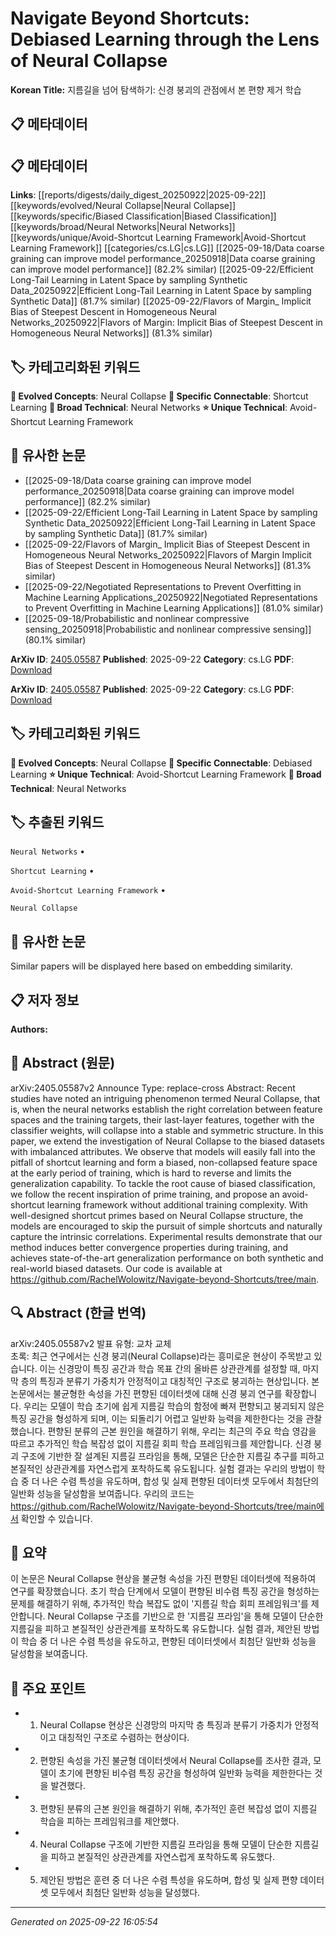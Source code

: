 # Navigate Beyond Shortcuts: Debiased Learning through the Lens of Neural Collapse

**Korean Title:** 지름길을 넘어 탐색하기: 신경 붕괴의 관점에서 본 편향 제거 학습

## 📋 메타데이터

## 📋 메타데이터

**Links**: [[reports/digests/daily_digest_20250922|2025-09-22]] [[keywords/evolved/Neural Collapse|Neural Collapse]] [[keywords/specific/Biased Classification|Biased Classification]] [[keywords/broad/Neural Networks|Neural Networks]] [[keywords/unique/Avoid-Shortcut Learning Framework|Avoid-Shortcut Learning Framework]] [[categories/cs.LG|cs.LG]] [[2025-09-18/Data coarse graining can improve model performance_20250918|Data coarse graining can improve model performance]] (82.2% similar) [[2025-09-22/Efficient Long-Tail Learning in Latent Space by sampling Synthetic Data_20250922|Efficient Long-Tail Learning in Latent Space by sampling Synthetic Data]] (81.7% similar) [[2025-09-22/Flavors of Margin_ Implicit Bias of Steepest Descent in Homogeneous Neural Networks_20250922|Flavors of Margin: Implicit Bias of Steepest Descent in Homogeneous Neural Networks]] (81.3% similar)

## 🏷️ 카테고리화된 키워드
**🚀 Evolved Concepts**: Neural Collapse
**🔗 Specific Connectable**: Shortcut Learning
**🔬 Broad Technical**: Neural Networks
**⭐ Unique Technical**: Avoid-Shortcut Learning Framework
## 🔗 유사한 논문
- [[2025-09-18/Data coarse graining can improve model performance_20250918|Data coarse graining can improve model performance]] (82.2% similar)
- [[2025-09-22/Efficient Long-Tail Learning in Latent Space by sampling Synthetic Data_20250922|Efficient Long-Tail Learning in Latent Space by sampling Synthetic Data]] (81.7% similar)
- [[2025-09-22/Flavors of Margin_ Implicit Bias of Steepest Descent in Homogeneous Neural Networks_20250922|Flavors of Margin Implicit Bias of Steepest Descent in Homogeneous Neural Networks]] (81.3% similar)
- [[2025-09-22/Negotiated Representations to Prevent Overfitting in Machine Learning Applications_20250922|Negotiated Representations to Prevent Overfitting in Machine Learning Applications]] (81.0% similar)
- [[2025-09-18/Probabilistic and nonlinear compressive sensing_20250918|Probabilistic and nonlinear compressive sensing]] (80.1% similar)


**ArXiv ID**: [2405.05587](https://arxiv.org/abs/2405.05587)
**Published**: 2025-09-22
**Category**: cs.LG
**PDF**: [Download](https://arxiv.org/pdf/2405.05587.pdf)


**ArXiv ID**: [2405.05587](https://arxiv.org/abs/2405.05587)
**Published**: 2025-09-22
**Category**: cs.LG
**PDF**: [Download](https://arxiv.org/pdf/2405.05587.pdf)

## 🏷️ 카테고리화된 키워드
**🚀 Evolved Concepts**: Neural Collapse
**🔗 Specific Connectable**: Debiased Learning
**⭐ Unique Technical**: Avoid-Shortcut Learning Framework
**🔬 Broad Technical**: Neural Networks

## 🏷️ 추출된 키워드



`Neural Networks` • 

`Shortcut Learning` • 

`Avoid-Shortcut Learning Framework` • 

`Neural Collapse`



## 🔗 유사한 논문

Similar papers will be displayed here based on embedding similarity.

## 📋 저자 정보

**Authors:** 

## 📄 Abstract (원문)

arXiv:2405.05587v2 Announce Type: replace-cross 
Abstract: Recent studies have noted an intriguing phenomenon termed Neural Collapse, that is, when the neural networks establish the right correlation between feature spaces and the training targets, their last-layer features, together with the classifier weights, will collapse into a stable and symmetric structure. In this paper, we extend the investigation of Neural Collapse to the biased datasets with imbalanced attributes. We observe that models will easily fall into the pitfall of shortcut learning and form a biased, non-collapsed feature space at the early period of training, which is hard to reverse and limits the generalization capability. To tackle the root cause of biased classification, we follow the recent inspiration of prime training, and propose an avoid-shortcut learning framework without additional training complexity. With well-designed shortcut primes based on Neural Collapse structure, the models are encouraged to skip the pursuit of simple shortcuts and naturally capture the intrinsic correlations. Experimental results demonstrate that our method induces better convergence properties during training, and achieves state-of-the-art generalization performance on both synthetic and real-world biased datasets. Our code is available at https://github.com/RachelWolowitz/Navigate-beyond-Shortcuts/tree/main.

## 🔍 Abstract (한글 번역)

arXiv:2405.05587v2 발표 유형: 교차 교체  
초록: 최근 연구에서는 신경 붕괴(Neural Collapse)라는 흥미로운 현상이 주목받고 있습니다. 이는 신경망이 특징 공간과 학습 목표 간의 올바른 상관관계를 설정할 때, 마지막 층의 특징과 분류기 가중치가 안정적이고 대칭적인 구조로 붕괴하는 현상입니다. 본 논문에서는 불균형한 속성을 가진 편향된 데이터셋에 대해 신경 붕괴 연구를 확장합니다. 우리는 모델이 학습 초기에 쉽게 지름길 학습의 함정에 빠져 편향되고 붕괴되지 않은 특징 공간을 형성하게 되며, 이는 되돌리기 어렵고 일반화 능력을 제한한다는 것을 관찰했습니다. 편향된 분류의 근본 원인을 해결하기 위해, 우리는 최근의 주요 학습 영감을 따르고 추가적인 학습 복잡성 없이 지름길 회피 학습 프레임워크를 제안합니다. 신경 붕괴 구조에 기반한 잘 설계된 지름길 프라임을 통해, 모델은 단순한 지름길 추구를 피하고 본질적인 상관관계를 자연스럽게 포착하도록 유도됩니다. 실험 결과는 우리의 방법이 학습 중 더 나은 수렴 특성을 유도하며, 합성 및 실제 편향된 데이터셋 모두에서 최첨단의 일반화 성능을 달성함을 보여줍니다. 우리의 코드는 https://github.com/RachelWolowitz/Navigate-beyond-Shortcuts/tree/main에서 확인할 수 있습니다.

## 📝 요약

이 논문은 Neural Collapse 현상을 불균형 속성을 가진 편향된 데이터셋에 적용하여 연구를 확장했습니다. 초기 학습 단계에서 모델이 편향된 비수렴 특징 공간을 형성하는 문제를 해결하기 위해, 추가적인 학습 복잡도 없이 '지름길 학습 회피 프레임워크'를 제안합니다. Neural Collapse 구조를 기반으로 한 '지름길 프라임'을 통해 모델이 단순한 지름길을 피하고 본질적인 상관관계를 포착하도록 유도합니다. 실험 결과, 제안된 방법이 학습 중 더 나은 수렴 특성을 유도하고, 편향된 데이터셋에서 최첨단 일반화 성능을 달성함을 보여줍니다.

## 🎯 주요 포인트


- 1. Neural Collapse 현상은 신경망의 마지막 층 특징과 분류기 가중치가 안정적이고 대칭적인 구조로 수렴하는 현상이다.

- 2. 편향된 속성을 가진 불균형 데이터셋에서 Neural Collapse를 조사한 결과, 모델이 초기에 편향된 비수렴 특징 공간을 형성하여 일반화 능력을 제한한다는 것을 발견했다.

- 3. 편향된 분류의 근본 원인을 해결하기 위해, 추가적인 훈련 복잡성 없이 지름길 학습을 피하는 프레임워크를 제안했다.

- 4. Neural Collapse 구조에 기반한 지름길 프라임을 통해 모델이 단순한 지름길을 피하고 본질적인 상관관계를 자연스럽게 포착하도록 유도했다.

- 5. 제안된 방법은 훈련 중 더 나은 수렴 특성을 유도하며, 합성 및 실제 편향 데이터셋 모두에서 최첨단 일반화 성능을 달성했다.


---

*Generated on 2025-09-22 16:05:54*